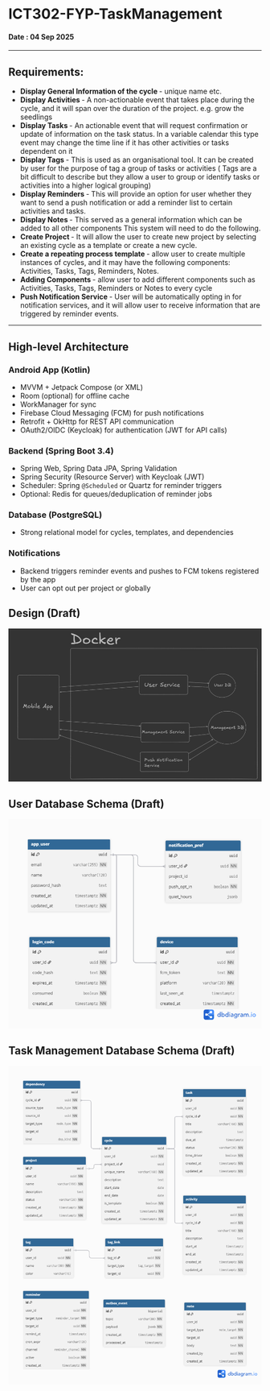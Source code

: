 # ICT302-FYP-TaskManagement

#### Date : 04 Sep 2025


--- 

## Requirements: 

-  <b> Display General Information of the cycle </b> - unique name etc. 
- <b> Display Activities </b> - A non-actionable event that takes place during the cycle, and it will span over the duration of the project. e.g. grow the seedlings 
- <b> Display Tasks </b> - An actionable event that will request confirmation or update of information on the task status. In a variable calendar this type event may change the time line if it has other activities or tasks dependent on it 
- <b> Display Tags </b> - This is used as an organisational tool. It can be created by user for the purpose of tag a group of tasks or activities ( Tags are a bit difficult to describe but they allow a user to group or identify tasks or activities into a higher logical grouping) 
- <b> Display Reminders </b> - This will provide an option for user whether they want to send a push notification or add a reminder list to certain activities and tasks. 
- <b> Display Notes </b> - This served as a general information which can be added to all other components This system will need to do the following. 
- <b> Create Project </b> - It will allow the user to create new project by selecting an existing cycle as a template or create a new cycle. 
- <b> Create a repeating process template </b> - allow user to create multiple instances of cycles, and it may have the following components: Activities, Tasks, Tags, Reminders, Notes. 
- <b> Adding Components </b> - allow user to add different components such as Activities, Tasks, Tags, Reminders or Notes to every cycle 
- <b> Push Notification Service </b> - User will be automatically opting in for notification services, and it will allow user to receive information that are triggered by reminder events.

---- 

## High-level Architecture

### Android App (Kotlin)
- MVVM + Jetpack Compose (or XML)
- Room (optional) for offline cache
- WorkManager for sync
- Firebase Cloud Messaging (FCM) for push notifications
- Retrofit + OkHttp for REST API communication
- OAuth2/OIDC (Keycloak) for authentication (JWT for API calls)

### Backend (Spring Boot 3.4)
- Spring Web, Spring Data JPA, Spring Validation
- Spring Security (Resource Server) with Keycloak (JWT)
- Scheduler: Spring `@Scheduled` or Quartz for reminder triggers
- Optional: Redis for queues/deduplication of reminder jobs

### Database (PostgreSQL)
- Strong relational model for cycles, templates, and dependencies

### Notifications
- Backend triggers reminder events and pushes to FCM tokens registered by the app
- User can opt out per project or globally

## Design (Draft)

![System Architecture Diagram](image/architecture.png)


## User Database Schema (Draft)


![User DB Diagram](image/UserDB.png)

## Task Management Database Schema (Draft)


![Management DB Diagram](image/ManagementDB.png)

